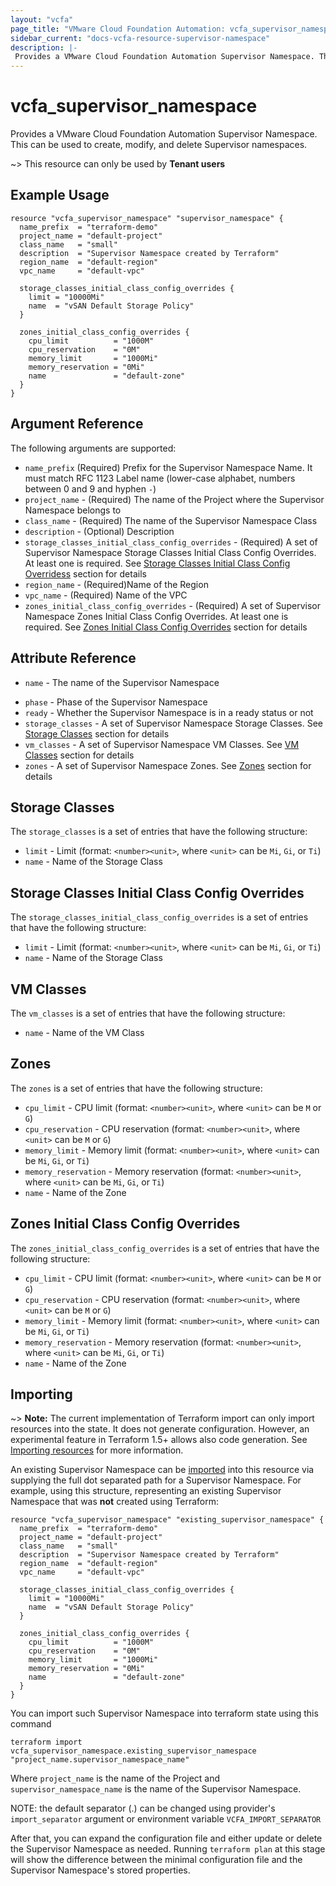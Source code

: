 ```yaml
---
layout: "vcfa"
page_title: "VMware Cloud Foundation Automation: vcfa_supervisor_namespace"
sidebar_current: "docs-vcfa-resource-supervisor-namespace"
description: |-
 Provides a VMware Cloud Foundation Automation Supervisor Namespace. This can be used to create, modify, and delete Supervisor namespaces.
---
```


# vcfa\_supervisor\_namespace

Provides a VMware Cloud Foundation Automation Supervisor Namespace. This can be used to create, modify, and delete Supervisor namespaces.

~> This resource can only be used by **Tenant users**

## Example Usage

```hcl
resource "vcfa_supervisor_namespace" "supervisor_namespace" {
  name_prefix  = "terraform-demo"
  project_name = "default-project"
  class_name   = "small"
  description  = "Supervisor Namespace created by Terraform"
  region_name  = "default-region"
  vpc_name     = "default-vpc"

  storage_classes_initial_class_config_overrides {
    limit = "10000Mi"
    name  = "vSAN Default Storage Policy"
  }

  zones_initial_class_config_overrides {
    cpu_limit          = "1000M"
    cpu_reservation    = "0M"
    memory_limit       = "1000Mi"
    memory_reservation = "0Mi"
    name               = "default-zone"
  }
}
```

## Argument Reference

The following arguments are supported:

* `name_prefix` (Required) Prefix for the Supervisor Namespace Name. It must match RFC 1123 Label name (lower-case alphabet,
  numbers between 0 and 9 and hyphen `-`)
* `project_name` - (Required) The name of the Project where the Supervisor Namespace belongs to
* `class_name` - (Required) The name of the Supervisor Namespace Class
* `description` - (Optional) Description
* `storage_classes_initial_class_config_overrides` - (Required) A set of Supervisor Namespace Storage Classes Initial Class Config Overrides. At least one is required. See [Storage Classes Initial Class Config Overridess](#storage-classes-initial-class-config-overrides) section for details
* `region_name` - (Required)Name of the Region
* `vpc_name` - (Required) Name of the VPC
* `zones_initial_class_config_overrides` - (Required) A set of Supervisor Namespace Zones Initial Class Config Overrides. At least one is required. See [Zones Initial Class Config Overrides](#zones-initial-class-config-overrides) section for details

## Attribute Reference

* `name` - The name of the Supervisor Namespace
- `phase` - Phase of the Supervisor Namespace
- `ready` - Whether the Supervisor Namespace is in a ready status or not
- `storage_classes` - A set of Supervisor Namespace Storage Classes. See [Storage Classes](#storage-classes) section for details
- `vm_classes` - A set of Supervisor Namespace VM Classes. See [VM Classes](#vm-classes) section for details
- `zones` - A set of Supervisor Namespace Zones. See [Zones](#zones) section for details

<a id="storage-classes"></a>
## Storage Classes

The `storage_classes` is a set of entries that have the following structure:

* `limit` - Limit (format: `<number><unit>`, where `<unit>` can be `Mi`, `Gi`, or `Ti`)
* `name` - Name of the Storage Class

<a id="storage-classes-initial-class-config-overrides"></a>
## Storage Classes Initial Class Config Overrides

The `storage_classes_initial_class_config_overrides` is a set of entries that have the following structure:

* `limit` - Limit (format: `<number><unit>`, where `<unit>` can be `Mi`, `Gi`, or `Ti`)
* `name` - Name of the Storage Class

<a id="vm-classes"></a>
## VM Classes

The `vm_classes` is a set of entries that have the following structure:

* `name` - Name of the VM Class

<a id="zones"></a>
## Zones

The `zones` is a set of entries that have the following structure:

* `cpu_limit` - CPU limit (format: `<number><unit>`, where `<unit>` can be `M` or `G`)
* `cpu_reservation` - CPU reservation (format: `<number><unit>`, where `<unit>` can be `M` or `G`)
* `memory_limit` - Memory limit (format: `<number><unit>`, where `<unit>` can be `Mi`, `Gi`, or `Ti`)
* `memory_reservation` - Memory reservation (format: `<number><unit>`, where `<unit>` can be `Mi`, `Gi`, or `Ti`)
* `name` - Name of the Zone

<a id="zones-initial-class-config-overrides"></a>
## Zones Initial Class Config Overrides

The `zones_initial_class_config_overrides` is a set of entries that have the following structure:

* `cpu_limit` - CPU limit (format: `<number><unit>`, where `<unit>` can be `M` or `G`)
* `cpu_reservation` - CPU reservation (format: `<number><unit>`, where `<unit>` can be `M` or `G`)
* `memory_limit` - Memory limit (format: `<number><unit>`, where `<unit>` can be `Mi`, `Gi`, or `Ti`)
* `memory_reservation` - Memory reservation (format: `<number><unit>`, where `<unit>` can be `Mi`, `Gi`, or `Ti`)
* `name` - Name of the Zone

## Importing

~> **Note:** The current implementation of Terraform import can only import resources into the
state. It does not generate configuration. However, an experimental feature in Terraform 1.5+ allows
also code generation. See [Importing resources][importing-resources] for more information.

An existing Supervisor Namespace can be [imported][docs-import] into this resource via supplying the full dot separated path for a Supervisor Namespace.
For example, using this structure, representing an existing Supervisor Namespace that was **not** created using Terraform:

```hcl
resource "vcfa_supervisor_namespace" "existing_supervisor_namespace" {
  name_prefix  = "terraform-demo"
  project_name = "default-project"
  class_name   = "small"
  description  = "Supervisor Namespace created by Terraform"
  region_name  = "default-region"
  vpc_name     = "default-vpc"

  storage_classes_initial_class_config_overrides {
    limit = "10000Mi"
    name  = "vSAN Default Storage Policy"
  }

  zones_initial_class_config_overrides {
    cpu_limit          = "1000M"
    cpu_reservation    = "0M"
    memory_limit       = "1000Mi"
    memory_reservation = "0Mi"
    name               = "default-zone"
  }
}
```

You can import such Supervisor Namespace into terraform state using this command

```
terraform import vcfa_supervisor_namespace.existing_supervisor_namespace "project_name.supervisor_namespace_name"
```

Where `project_name` is the name of the Project and `supervisor_namespace_name` is the name of the Supervisor Namespace.

NOTE: the default separator (.) can be changed using provider's `import_separator` argument or environment variable `VCFA_IMPORT_SEPARATOR`

After that, you can expand the configuration file and either update or delete the Supervisor Namespace as needed.
Running `terraform plan` at this stage will show the difference between the minimal configuration file and the Supervisor Namespace's stored properties.

[docs-import]: https://www.terraform.io/docs/import
[importing-resources]: /providers/vmware/vcfa/latest/docs/guides/importing_resources